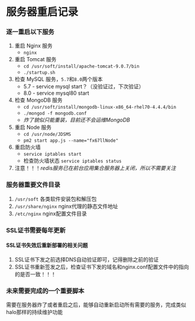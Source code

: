 # 服务器重启记录


### 逐一重启以下服务
1. 重启 Nginx 服务  
	+ `nginx`  
2. 重启 Tomcat 服务  
	+ `cd /usr/soft/install/apache-tomcat-9.0.7/bin`  
	+ `./startup.sh`  
3. 检查 MySQL 服务，`5.7`和`8.0`两个版本  
	+ 5.7 - service mysql start？（没验证过，下次验证）
	+ 8.0 - service mysql80 start
4. 检查 MongoDB 服务  
	+ `cd /usr/soft/install/mongodb-linux-x86_64-rhel70-4.4.4/bin`  
	+ `./mongod -f mongodb.conf`  
	+ *炸了貌似只能重装，目前还不会运维MongoDB*
5. 重启 Node 服务  
	+ `cd /usr/node/JDSMS`  
	+ `pm2 start app.js --name="fx67llNode"`  
6. 重启防火墙
	+ `service iptables start`  
	+ 检查防火墙状态 `service iptables status`  
7. 注意！！！*redis服务已在前台应用集合服务器上关闭，所以不需要关注*


### 服务器重要文件目录  
1. `/usr/soft` 各类软件安装包和解压包  
2. `/usr/share/nginx` nginx代理的静态文件地址  
3. `/etc/nginx` nginx配置文件目录


### SSL证书需要每年更新
#### SSL证书失效后重新部署的相关问题
1. SSL证书下发之前选择DNS自动验证即可，记得删除之前的验证
2. SSL证书重新签发之后，检查证书下发的域名和nginx.conf配置文件中的指向的是否一致！！！


### 未来需要完成的一个重要脚本
需要在服务器炸了或者重启之后，能够自动重新启动所有需要的服务，完成类似halo那样的持续维护功能